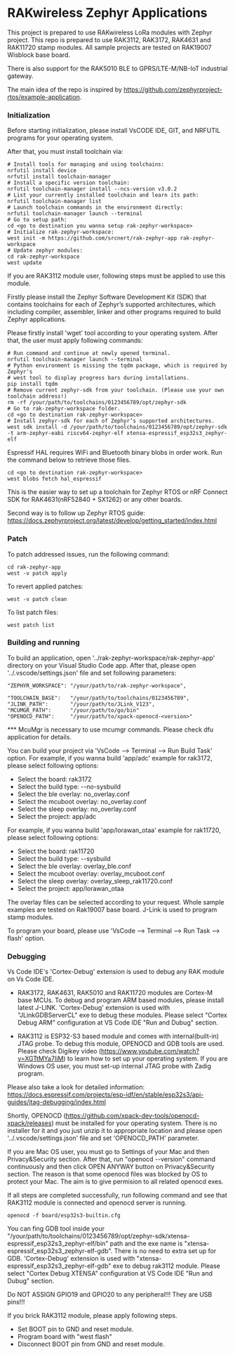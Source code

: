 RAKwireless Zephyr Applications
===============================

This project is prepared to use RAKwireless LoRa modules with Zephyr project. This repo is prepared to use RAK3112, RAK3172, RAK4631 and RAK11720 stamp modules. All sample projects are tested on RAK19007 Wisblock base board.

There is also support for the RAK5010 BLE to GPRS/LTE-M/NB-IoT industrial gateway.

The main idea of the repo is inspired by https://github.com/zephyrproject-rtos/example-application.

### Initialization
Before starting initialization, please install VsCODE IDE, GIT, and NRFUTIL programs for your operating system.

After that, you must install toolchain via:

```shell
# Install tools for managing and using toolchains:
nrfutil install device
nrfutil install toolchain-manager
# Install a specific version toolchain:
nrfutil toolchain-manager install --ncs-version v3.0.2
# List your currently installed toolchain and learn its path:
nrfutil toolchain-manager list
# Launch toolchain commands in the environment directly:
nrfutil toolchain-manager launch --terminal
# Go to setup path:
cd <go to destination you wanna setup rak-zephyr-workspace>
# Initialize rak-zephyr-workspace:
west init -m https://github.com/srcnert/rak-zephyr-app rak-zephyr-workspace
# Update zephyr modules:
cd rak-zephyr-workspace
west update
```

If you are RAK3112 module user, following steps must be applied to use this module.

Firstly please install the Zephyr Software Development Kit (SDK) that contains toolchains
for each of Zephyr’s supported architectures, which including compiler, assembler,
linker and other programs required to build Zephyr applications.

Please firstly install 'wget' tool according to your operating system. After that, the user
must apply following commands:

```shell
# Run command and continue at newly opened terminal.
nrfutil toolchain-manager launch --terminal
# Python environment is missing the tqdm package, which is required by Zephyr's
# west tool to display progress bars during installations.
pip install tqdm
# Remove current zephyr-sdk from your toolchain. (Please use your own toolchain address!)
rm -rf /your/path/to/toolchains/0123456789/opt/zephyr-sdk
# Go to rak-zephyr-workspace folder.
cd <go to destination rak-zephyr-workspace>
# Install zephyr-sdk for each of Zephyr’s supported architectures.
west sdk install -d /your/path/to/toolchains/0123456789/opt/zephyr-sdk -t arm-zephyr-eabi riscv64-zephyr-elf xtensa-espressif_esp32s3_zephyr-elf
```

Espressif HAL requires WiFi and Bluetooth binary blobs in order work. Run
the command below to retrieve those files.

```shell
cd <go to destination rak-zephyr-workspace>
west blobs fetch hal_espressif
```

This is the easier way to set up a toolchain for Zephyr RTOS or nRF Connect SDK for RAK4631(nRF52840 + SX1262) or any other boards.

Second way is to follow up Zephyr RTOS guide:
https://docs.zephyrproject.org/latest/develop/getting_started/index.html

### Patch
To patch addressed issues, run the following command:

```shell
cd rak-zephyr-app
west -v patch apply
```

To revert applied patches:

```shell
west -v patch clean
```

To list patch files:

```shell
west patch list
```

### Building and running
To build an application, open '../rak-zephyr-workspace/rak-zephyr-app' directory on your Visual Studio Code app. After that, please open '../.vscode/settings.json' file and set following parameters:

```shell
"ZEPHYR_WORKSPACE": "/your/path/to/rak-zephyr-workspace",

"TOOLCHAIN_BASE":   "/your/path/to/toolchains/0123456789",
"JLINK_PATH":       "/your/path/to/JLink_V123",
"MCUMGR_PATH":      "/your/path/to/go/bin"
"OPENOCD_PATH":     "/your/path/to/xpack-openocd-<version>"
```

*** McuMgr is necessary to use mcumgr commands. Please check dfu application for details.

You can build your project via 'VsCode --> Terminal --> Run Build Task' option.
For example, if you wanna build 'app/adc' example for rak3172, please select following options:
- Select the board: rak3172
- Select the build type: --no-sysbuild
- Select the ble overlay: no_overlay.conf
- Select the mcuboot overlay: no_overlay.conf
- Select the sleep overlay: no_overlay.conf
- Select the project: app/adc

For example, if you wanna build 'app/lorawan_otaa' example for rak11720, please select following options:
- Select the board: rak11720
- Select the build type: --sysbuild
- Select the ble overlay: overlay_ble.conf
- Select the mcuboot overlay: overlay_mcuboot.conf
- Select the sleep overlay: overlay_sleep_rak11720.conf
- Select the project: app/lorawan_otaa

The overlay files can be selected according to your request. Whole sample examples are tested on Rak19007 base board. J-Link is used to program stamp modules.

To program your board, please use 'VsCode --> Terminal --> Run Task --> flash' option.

### Debugging

Vs Code IDE's 'Cortex-Debug' extension is used to debug any RAK module on Vs Code IDE.

* RAK3172, RAK4631, RAK5010 and RAK11720 modules are Cortex-M base MCUs. To debug and program ARM based modules, please install latest J-LINK. 'Cortex-Debug' extension is used with "JLinkGDBServerCL" exe to debug these modules. Please select
"Cortex Debug ARM" configuration at VS Code IDE "Run and Dubug" section.

* RAK3112 is ESP32-S3 based module and comes with internal(built-in) JTAG probe. To debug this module,
OPENOCD and GDB tools are used. Please check Digikey video (https://www.youtube.com/watch?v=XGTtMYa7IiM) to learn how to set up your operating system. If you are Windows OS user, you must set-up internal JTAG probe with Zadig program.

Please also take a look for detailed information:
https://docs.espressif.com/projects/esp-idf/en/stable/esp32s3/api-guides/jtag-debugging/index.html

Shortly, OPENOCD (https://github.com/xpack-dev-tools/openocd-xpack/releases) must be installed for your operating system. There is no installer for it and you just unzip it to appropriate location and please open '../.vscode/settings.json' file and set 'OPENOCD_PATH' parameter.

If you are Mac OS user, you must go to Settings of your Mac and then Privacy&Security section. After that, run "openocd --version" command continuously and then click OPEN ANYWAY button on Privacy&Security section. The reason is that some openocd files was blocked by OS to protect your Mac. The aim is to give permision to all related openocd exes.

If all steps are completed successfully, run following command and see that RAK3112 module is connected and openocd server is running.

```shell
openocd -f board/esp32s3-builtin.cfg
```

You can fing GDB tool inside your "/your/path/to/toolchains/0123456789/opt/zephyr-sdk/xtensa-espressif_esp32s3_zephyr-elf/bin" path and the exe name is "xtensa-espressif_esp32s3_zephyr-elf-gdb". There is no need to extra set up for GDB.
'Cortex-Debug' extension is used with "xtensa-espressif_esp32s3_zephyr-elf-gdb" exe to debug rak3112 module.
Please select "Cortex Debug XTENSA" configuration at VS Code IDE "Run and Dubug" section.

Do NOT ASSIGN GPIO19 and GPIO20 to any peripheral!!! They are USB pins!!!

If you brick RAK3112 module, please apply following steps.
- Set BOOT pin to GND and reset module.
- Program board with "west flash"
- Disconnect BOOT pin from GND and reset module.
